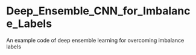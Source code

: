# Deep_Ensemble_CNN_for_Imbalance_Labels
An example code of deep ensemble learning for overcoming imbalance labels
